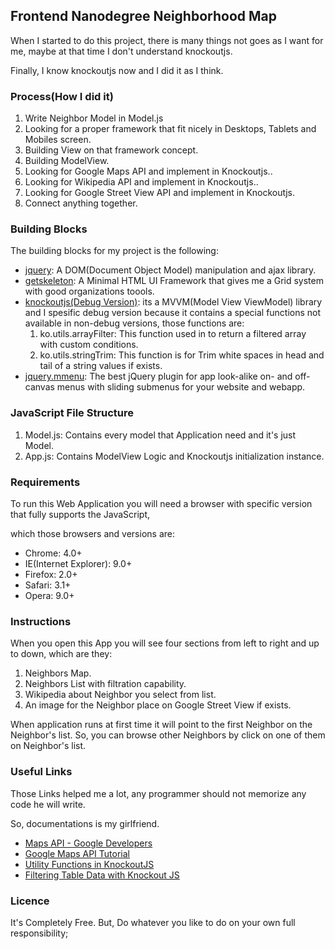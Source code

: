 ## Frontend Nanodegree Neighborhood Map

When I started to do this project, there is many things not goes as I want for me, maybe at that time I don't understand knockoutjs.

Finally, I know knockoutjs now and I did it as I think.

### Process(How I did it)
1. Write Neighbor Model in Model.js
2. Looking for a proper framework that fit nicely in Desktops, Tablets and Mobiles screen.
3. Building View on that framework concept.
4. Building ModelView.
5. Looking for Google Maps API and implement in Knockoutjs..
6. Looking for Wikipedia API and implement in Knockoutjs..
7. Looking for Google Street View API and implement in Knockoutjs.
8. Connect anything together.

### Building Blocks

The building blocks for my project is the following:

* [jquery](http://jquery.com): A DOM(Document Object Model) manipulation and ajax library. 
* [getskeleton](http://getskeleton.com/): A Minimal HTML UI Framework that gives me a Grid system with good organizations toools.
* [knockoutjs(Debug Version)](http://knockoutjs.com/downloads/knockout-3.3.0.debug.js): its a MVVM(Model View ViewModel) library and I spesific debug version because it contains a special functions not available in non-debug versions, those functions are:
	1. ko.utils.arrayFilter: This function used in to return a filtered array with custom conditions.
	2. ko.utils.stringTrim: This function is for Trim white spaces in head and tail of a string values if exists.
* [jquery.mmenu](http://mmenu.frebsite.nl/): The best jQuery plugin for app look-alike on- and off-canvas menus with sliding submenus for your website and webapp.

### JavaScript File Structure

1. Model.js: Contains every model that Application need and it's just Model.
2. App.js: Contains ModelView Logic and Knockoutjs initialization instance.

### Requirements

To run this Web Application you will need a browser with specific version that fully supports the JavaScript,

which those browsers and versions are:

- Chrome: 4.0+
- IE(Internet Explorer): 9.0+
- Firefox: 2.0+
- Safari: 3.1+
- Opera: 9.0+

### Instructions

When you open this App you will see four sections from left to right and up to down, which are they:
1. Neighbors Map.
2. Neighbors List with filtration capability.
3. Wikipedia about Neighbor you select from list.
4. An image for the Neighbor place on Google Street View if exists.

When application runs at first time it will point to the first Neighbor on the Neighbor's list.
So, you can browse other Neighbors by click on one of them on Neighbor's list.

### Useful Links

Those Links helped me a lot, any programmer should not memorize any code he will write.

So, documentations is my girlfriend.

* [Maps API - Google Developers](https://developers.google.com/maps/)
* [Google Maps API Tutorial](http://www.w3schools.com/googleapi/)
* [Utility Functions in KnockoutJS](http://www.knockmeout.net/2011/04/utility-functions-in-knockoutjs.html)
* [Filtering Table Data with Knockout JS](http://ryanrahlf.com/filtering-table-data-with-knockout-js/)

### Licence

It's Completely Free. But, Do whatever you like to do on your own full responsibility;